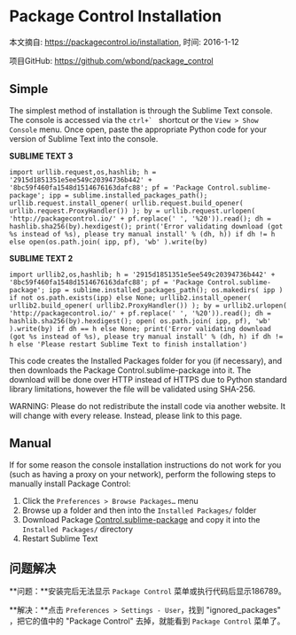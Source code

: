 Package Control Installation
============================

本文摘自: <https://packagecontrol.io/installation>, 时间: 2016-1-12

项目GitHub: <https://github.com/wbond/package_control>

Simple
------

The simplest method of installation is through the Sublime Text console. The console is accessed via the ``ctrl+` `` shortcut or the `View > Show Console` menu. Once open, paste the appropriate Python code for your version of Sublime Text into the console.

**SUBLIME TEXT 3**

```
import urllib.request,os,hashlib; h = '2915d1851351e5ee549c20394736b442' + '8bc59f460fa1548d1514676163dafc88'; pf = 'Package Control.sublime-package'; ipp = sublime.installed_packages_path(); urllib.request.install_opener( urllib.request.build_opener( urllib.request.ProxyHandler()) ); by = urllib.request.urlopen( 'http://packagecontrol.io/' + pf.replace(' ', '%20')).read(); dh = hashlib.sha256(by).hexdigest(); print('Error validating download (got %s instead of %s), please try manual install' % (dh, h)) if dh != h else open(os.path.join( ipp, pf), 'wb' ).write(by)
```

**SUBLIME TEXT 2**

```
import urllib2,os,hashlib; h = '2915d1851351e5ee549c20394736b442' + '8bc59f460fa1548d1514676163dafc88'; pf = 'Package Control.sublime-package'; ipp = sublime.installed_packages_path(); os.makedirs( ipp ) if not os.path.exists(ipp) else None; urllib2.install_opener( urllib2.build_opener( urllib2.ProxyHandler()) ); by = urllib2.urlopen( 'http://packagecontrol.io/' + pf.replace(' ', '%20')).read(); dh = hashlib.sha256(by).hexdigest(); open( os.path.join( ipp, pf), 'wb' ).write(by) if dh == h else None; print('Error validating download (got %s instead of %s), please try manual install' % (dh, h) if dh != h else 'Please restart Sublime Text to finish installation')
```

This code creates the Installed Packages folder for you (if necessary), and then downloads the Package Control.sublime-package into it. The download will be done over HTTP instead of HTTPS due to Python standard library limitations, however the file will be validated using SHA-256.

WARNING: Please do not redistribute the install code via another website. It will change with every release. Instead, please link to this page.

Manual
------

If for some reason the console installation instructions do not work for you (such as having a proxy on your network), perform the following steps to manually install Package Control:

1. Click the `Preferences > Browse Packages…` menu
2. Browse up a folder and then into the `Installed Packages/` folder
3. Download Package [Control.sublime-package](https://packagecontrol.io/Package%20Control.sublime-package) and copy it into the `Installed Packages/` directory
4. Restart Sublime Text

问题解决
--------

**问题：**安装完后无法显示 `Package Control` 菜单或执行代码后显示186789。

**解决：**点击 `Preferences > Settings - User`，找到 "ignored_packages" ，把它的值中的 "Package Control" 去掉，就能看到 `Package Control` 菜单了。

